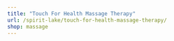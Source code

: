 ```yaml
---
title: "Touch For Health Massage Therapy"
url: /spirit-lake/touch-for-health-massage-therapy/
shop: massage
---
```

